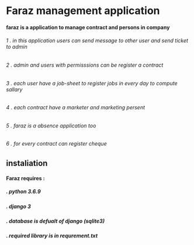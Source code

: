 # Faraz management application
#### faraz is a application to manage contract and persons in company
###### 1 . in this application users can send message to other user and send ticket to admin
###### 2 . admin and users with permisssions can be register a contract 
###### 3 . each user have a job-sheet to register jobs in every day to compute sallary
###### 4 . each contract have a marketer and marketing persent
###### 5 . faraz is a absence application too
###### 6 . for every contract can register cheque


## instaliation 
#### Faraz requires :
##### . python 3.6.9
##### . django 3
##### . database is defualt of django (sqlite3)
##### . required library is in requrement.txt
